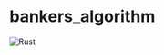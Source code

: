 # bankers_algorithm
![Rust](https://github.com/LeviButcher/bankers_algorithm/workflows/Rust/badge.svg)
